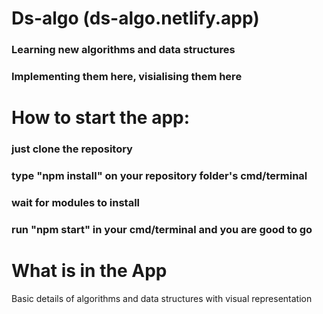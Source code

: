 # Ds-algo (ds-algo.netlify.app)

### Learning new algorithms and data structures
### Implementing them here, visialising them here

# How to start the app:

### just clone the repository
### type "npm install" on your repository folder's cmd/terminal
### wait for modules to install
### run "npm start" in your cmd/terminal and you are good to go


# What is in the App

Basic details of algorithms and data structures with visual representation
